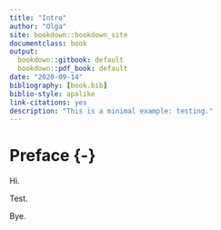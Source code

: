 ```yaml
---
title: "Intro"
author: "Olga"
site: bookdown::bookdown_site
documentclass: book
output:
  bookdown::gitbook: default
  bookdown::pdf_book: default
date: "2020-09-14"  
bibliography: [book.bib]
biblio-style: apalike
link-citations: yes
description: "This is a minimal example: testing."
---
```


# Preface {-}
Hi.

Test. 

Bye.




